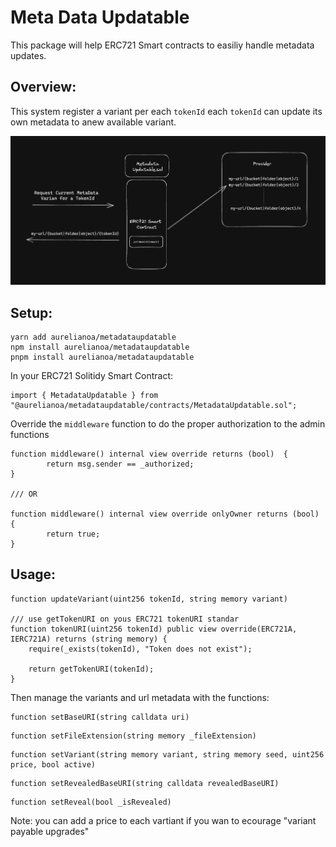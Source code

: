 # Meta Data Updatable

This package will help ERC721 Smart contracts to easiliy handle metadata updates.

## Overview:

This system register a variant per each ```tokenId``` each ```tokenId``` can update its own metadata to anew available variant.

![Variant Metadata System Diagram](docs/assets/variantsystem.png)


## Setup:


```shell
yarn add aurelianoa/metadataupdatable
npm install aurelianoa/metadataupdatable
pnpm install aurelianoa/metadataupdatable
```

In your ERC721 Solitidy Smart Contract:

```shell
import { MetadataUpdatable } from "@aurelianoa/metadataupdatable/contracts/MetadataUpdatable.sol";
```
Override the ```middleware``` function to do the proper authorization to the admin functions

```shell
function middleware() internal view override returns (bool)  {
        return msg.sender == _authorized;
}

/// OR

function middleware() internal view override onlyOwner returns (bool)  {
        return true;
}
```


## Usage:


```shell
function updateVariant(uint256 tokenId, string memory variant)

/// use getTokenURI on yous ERC721 tokenURI standar
function tokenURI(uint256 tokenId) public view override(ERC721A, IERC721A) returns (string memory) {
    require(_exists(tokenId), "Token does not exist");

    return getTokenURI(tokenId);
}
```
Then manage the variants and url metadata with the functions:

```shell
function setBaseURI(string calldata uri)
```
```shell
function setFileExtension(string memory _fileExtension)
```

```shell
function setVariant(string memory variant, string memory seed, uint256 price, bool active)
```

```shell
function setRevealedBaseURI(string calldata revealedBaseURI)
```

```shell
function setReveal(bool _isRevealed)
```

Note: you can add a price to each vartiant if you wan to ecourage "variant payable upgrades"

